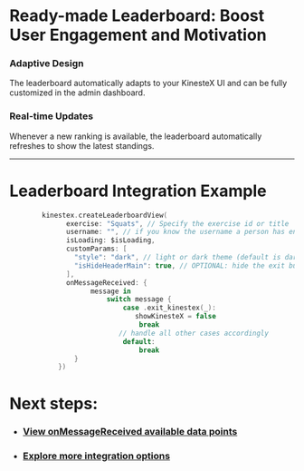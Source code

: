 # Ready-made Leaderboard: Boost User Engagement and Motivation

### Adaptive Design

The leaderboard automatically adapts to your KinesteX UI and can be fully customized in the admin dashboard.

### Real-time Updates

Whenever a new ranking is available, the leaderboard automatically refreshes to show the latest standings.

---

# **Leaderboard Integration Example**

```swift
        kinestex.createLeaderboardView(
              exercise: "Squats", // Specify the exercise id or title
              username: "", // if you know the username a person has entered: you can highlight the user by specifying their username
              isLoading: $isLoading,
              customParams: [
                "style": "dark", // light or dark theme (default is dark)
                "isHideHeaderMain": true, // OPTIONAL: hide the exit button from the leaderboard
              ],
              onMessageReceived: {
                    message in
                        switch message {
                            case .exit_kinestex(_):
                               showKinesteX = false
                                break
                           // handle all other cases accordingly
                            default:
                                break
                }
            })
```

# Next steps:

- ### [View onMessageReceived available data points](../../data.md)
- ### [Explore more integration options](../overview.md)
